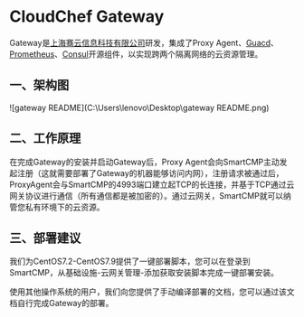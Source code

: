 # CloudChef Gateway

Gateway是[上海骞云信息科技有限公司](http://www.cloudchef.io/)研发，集成了Proxy Agent、[Guacd](https://github.com/glyptodon/guacamole-client)、[Prometheus](https://github.com/prometheus/prometheus)、[Consul](https://github.com/hashicorp/consul)开源组件，以实现跨两个隔离网络的云资源管理。

## 一、架构图

![gateway README](C:\Users\lenovo\Desktop\gateway README.png)

## 二、工作原理

在完成Gateway的安装并启动Gateway后，Proxy Agent会向SmartCMP主动发起注册（这就需要部署了Gateway的机器能够访问内网），注册请求被通过后，ProxyAgent会与SmartCMP的4993端口建立起TCP的长连接，并基于TCP通过云网关协议进行通信（所有通信都是被加密的）。通过云网关，SmartCMP就可以纳管您私有环境下的云资源。





## **三、部署建议**

我们为CentOS7.2-CentOS7.9提供了一键部署脚本，您可以在登录到SmartCMP，从基础设施-云网关管理-添加获取安装脚本完成一键部署安装。

使用其他操作系统的用户，我们向您提供了手动编译部署的文档，您可以通过该文档自行完成Gateway的部署。